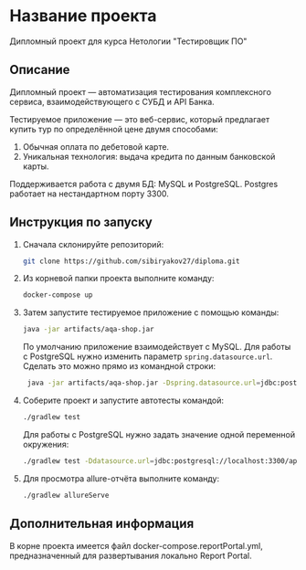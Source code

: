 # Название проекта

Дипломный проект для курса Нетологии "Тестировщик ПО"

## Описание

Дипломный проект — автоматизация тестирования комплексного сервиса, взаимодействующего с СУБД и API Банка.

Тестируемое приложение — это веб-сервис, который предлагает купить тур по определённой цене двумя способами:
1. Обычная оплата по дебетовой карте.
2. Уникальная технология: выдача кредита по данным банковской карты.

Поддерживается работа с двумя БД: MySQL и PostgreSQL. Postgres работает на нестандартном порту 3300.

## Инструкция по запуску

1. Сначала склонируйте репозиторий:

   ```bash
   git clone https://github.com/sibiryakov27/diploma.git
   ```

2. Из корневой папки проекта выполните команду:

   ```bash
   docker-compose up
   ```

3. Затем запустите тестируемое приложение с помощью команды:

    ```bash
    java -jar artifacts/aqa-shop.jar
    ```
   По умолчанию приложение взаимодействует с MySQL. Для работы с PostgreSQL нужно изменить параметр ```spring.datasource.url```. Сделать это можно прямо из командной строки:
   ```bash
    java -jar artifacts/aqa-shop.jar -Dspring.datasource.url=jdbc:postgresql://localhost:3300/app
   ```

4. Соберите проект и запустите автотесты командой:

   ```bash
   ./gradlew test
   ```
   Для работы с PostgreSQL нужно задать значение одной переменной окружения:
   ```bash
   ./gradlew test -Ddatasource.url=jdbc:postgresql://localhost:3300/app
   ```

5. Для просмотра allure-отчёта выполните команду:

   ```bash
   ./gradlew allureServe
   ```

## Дополнительная информация

В корне проекта имеется файл docker-compose.reportPortal.yml, предназначенный для развертывания локально Report Portal.
